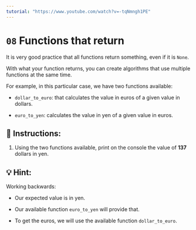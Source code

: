 ```yaml
---
tutorial: "https://www.youtube.com/watch?v=-tqNmngh1PE"
---
```


# `08` Functions that return

It is very good practice that all functions return something, even if it is `None`. 

With what your function returns, you can create algorithms that use multiple functions at the same time.

For example, in this particular case, we have two functions available:

+ `dollar_to_euro`: that calculates the value in euros of a given value in dollars.

+ `euro_to_yen`: calculates the value in yen of a given value in euros.

## 📝 Instructions:

1. Using the two functions available, print on the console the value of **137** dollars in yen.

## 💡 Hint:

Working backwards:

- Our expected value is in yen. 

- Our available function `euro_to_yen` will provide that.

- To get the euros, we will use the available function `dollar_to_euro`.
